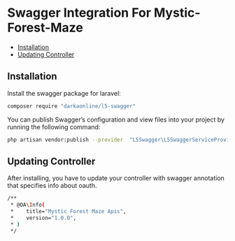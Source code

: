 # Swagger Integration For Mystic-Forest-Maze

* [Installation](#installation)
* [Updating Controller](#updating_controller)

## Installation
Install the swagger package for laravel:
```sh
composer require "darkaonline/l5-swagger"
```
You can publish Swagger’s configuration and view files into your project by running the following command:
```sh
php artisan vendor:publish --provider  "L5Swagger\L5SwaggerServiceProvider"
```

## Updating Controller

After installing, you have to update your controller with swagger annotation that specifies info about oauth.
```sh
/**
 * @OA\Info(
 *    title="Mystic Forest Maze Apis",
 *    version="1.0.0",
 * )
 */
```


